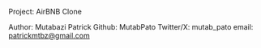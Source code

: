 Project: AirBNB Clone


Author: Mutabazi Patrick
Github: MutabPato
Twitter/X: mutab_pato
email: patrickmtbz@gmail.com
